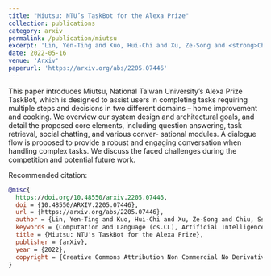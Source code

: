 ```yaml
---
title: "Miutsu: NTU’s TaskBot for the Alexa Prize"
collection: publications
category: arxiv
permalink: /publication/miutsu
excerpt: 'Lin, Yen-Ting and Kuo, Hui-Chi and Xu, Ze-Song and <strong>Chiu, Ssu </strong> and Hung, Chieh-Chi and Chen, Yi-Cheng and Huang, Chao-Wei and Chen, Yun-Nung'
date: 2022-05-16
venue: 'Arxiv'
paperurl: 'https://arxiv.org/abs/2205.07446'
---
```


This paper introduces Miutsu, National Taiwan University’s Alexa Prize TaskBot, which is designed to assist users in completing tasks requiring multiple steps and decisions in two different domains – home improvement and cooking. We overview our system design and architectural goals, and detail the proposed core elements, including question answering, task retrieval, social chatting, and various conver- sational modules. A dialogue flow is proposed to provide a robust and engaging conversation when handling complex tasks. We discuss the faced challenges during the competition and potential future work.

Recommended citation:
```bibtex
@misc{
  https://doi.org/10.48550/arxiv.2205.07446,
  doi = {10.48550/ARXIV.2205.07446},
  url = {https://arxiv.org/abs/2205.07446},
  author = {Lin, Yen-Ting and Kuo, Hui-Chi and Xu, Ze-Song and Chiu, Ssu and Hung, Chieh-Chi and Chen, Yi-Cheng and Huang, Chao-Wei and Chen, Yun-Nung},
  keywords = {Computation and Language (cs.CL), Artificial Intelligence (cs.AI), Machine Learning (cs.LG), FOS: Computer and information sciences, FOS: Computer and information sciences},
  title = {Miutsu: NTU's TaskBot for the Alexa Prize},
  publisher = {arXiv},
  year = {2022},
  copyright = {Creative Commons Attribution Non Commercial No Derivatives 4.0 International}
}
```